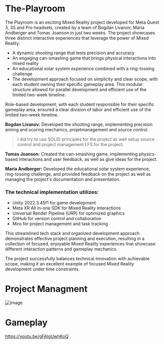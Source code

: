 # The-Playroom
 
The Playroom is an exciting Mixed Reality project developed for Meta Quest 3, 3S and Pro headsets, created by a team of Bogdan Livanov, Maria  Andberger and Tomas Joanson in just two weeks. The project showcases three distinct interactive experiences that leverage the power of Mixed Reality:

* A dynamic shooting range that tests precision and accuracy
* An engaging can-smashing game that brings physical interactions into mixed reality
* An educational solar system experience combined with a ring-tossing challenge
* The development approach focused on simplicity and clear scope, with each student owning their specific gameplay area. This modular structure allowed for parallel development and efficient use of the limited two-week timeline.

Role-based development, with each student responsible for their specific gameplay area, ensured a clear division of labor and efficient use of the limited two-week timeline.

**Bogdan Livanov:**
Developed the shooting range, implementing precision aiming and scoring mechanics, projetmanagement and source control.

> I did try to use SOLID principles for the project as well setup source control and project management LFS for the project.

**Tomas Joanson:**
Created the can-smashing game, implementing physics-based interactions and user feedback, as well as give ideas for the project.

**Maria Andberger:**
Developed the educational solar system experience, ring-tossing challenge, and provided feedback on the project as well as managing the project's documentation and presentation.

### The technical implementation utilizes:

* Unity 2022.3.45f1 for game development
* Meta XR All in-one SDK for Mixed Reality interactions
* Universal Render Pipeline (URP) for optimized graphics
* GitHub for version control and collaboration
* Miro for project management and task tracking

This streamlined tech stack and organized development approach demonstrates effective project planning and execution, resulting in a collection of focused, enjoyable Mixed Reality experiences that showcase different interaction patterns and gameplay mechanics.

The project successfully balances technical innovation with achievable scope, making it an excellent example of focused Mixed Reality development under time constraints.


# Project Managment
![image](https://github.com/user-attachments/assets/459ab239-fd93-4cd2-86d1-4b7ff36f4880)

# Gameplay
https://youtu.be/gFAlgUwhKoQ
